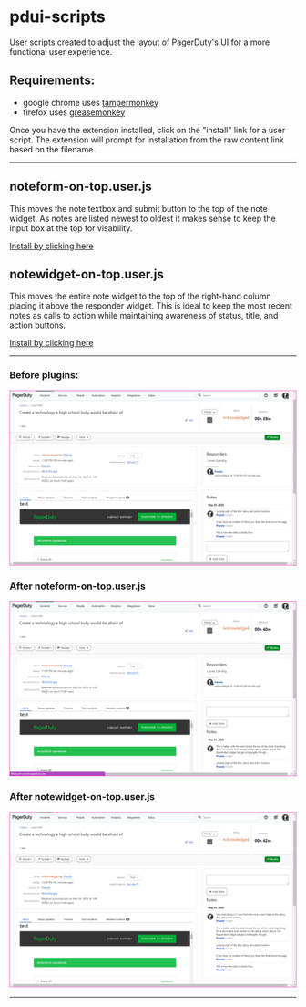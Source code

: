 # pdui-scripts

User scripts created to adjust the layout of PagerDuty's UI for a more
functional user experience.

## Requirements:

- google chrome uses
  [tampermonkey](https://chrome.google.com/webstore/detail/tampermonkey/dhdgffkkebhmkfjojejmpbldmpobfkfo?hl=en)
- firefox uses
  [greasemonkey](https://addons.mozilla.org/en-US/firefox/addon/greasemonkey/)

Once you have the extension installed, click on the "install" link for a user
script. The extension will prompt for installation from the raw content link
based on the filename.

---

## noteform-on-top.user.js

This moves the note textbox and submit button to the top of the note widget. As
notes are listed newest to oldest it makes sense to keep the input box at the
top for visability.

[Install by clicking
here](https://github.com/Preocts/pdui-scripts/raw/main/noteform-on-top.user.js)

## notewidget-on-top.user.js

This moves the entire note widget to the top of the right-hand column placing it
above the responder widget. This is ideal to keep the most recent notes as calls
to action while maintaining awareness of status, title, and action buttons.

[Install by clicking
here](https://github.com/Preocts/pdui-scripts/raw/main/notewidget-on-top.user.js)

---

### Before plugins:

![example01.png](images/example01.png)

### After noteform-on-top.user.js

![example02.png](images/example02.png)

### After notewidget-on-top.user.js

![example03.png](images/example03.png)

---
